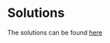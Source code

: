 # Solutions

The solutions can be found [here](https://github.com/stefanogrillo/Data-Analyst---Epicode/blob/f2a19cc55f4d71779613cc8b06bf9a3c21817fb8/Week%204/Day%203/Esercizio%201.xlsx)
